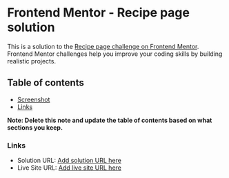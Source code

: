 # Frontend Mentor - Recipe page solution

This is a solution to the [Recipe page challenge on Frontend Mentor](https://www.frontendmentor.io/challenges/recipe-page-KiTsR8QQKm). Frontend Mentor challenges help you improve your coding skills by building realistic projects. 

## Table of contents

  - [Screenshot](#screenshot)
  - [Links](#links)

**Note: Delete this note and update the table of contents based on what sections you keep.**

### Links

- Solution URL: [Add solution URL here](https://github.com/ildi0818/Recipe-page/tree/0ecbfad30cf3a65bb03760685514ebd7b80d5b71)
- Live Site URL: [Add live site URL here](https://ildi0818.github.io/Recipe-page/)
